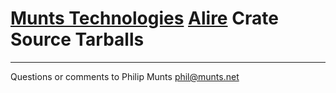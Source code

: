 [Munts Technologies](http://tech.munts.com) [Alire](https://alire.ada.dev) Crate Source Tarballs
================================================================================================

------------------------------------------------------------------------

Questions or comments to Philip Munts <phil@munts.net>
